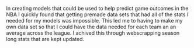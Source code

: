 In creating models that could be used to help predict game outcomes in the NBA I quickly found that getting premade data sets that had all of the stats I needed for my models was impossible. This led me to having to make my own data set so that I could have the data needed for each team an an average across the league. I achived this through webscrapping season long stats that are kept updated.
